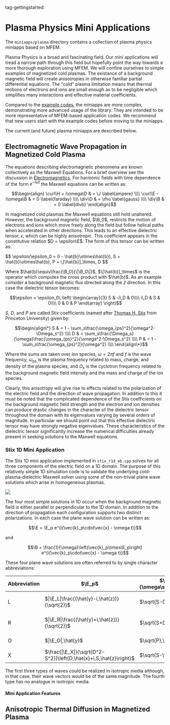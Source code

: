 tag-gettingstarted:

# Plasma Physics Mini Applications

$\newcommand{\A}{\vec{A}}\newcommand{\B}{\vec{B}}
\newcommand{\D}{\vec{D}}\newcommand{\E}{\vec{E}}
\newcommand{\H}{\vec{H}}\newcommand{\J}{\vec{J}}
\newcommand{\M}{\vec{M}}\newcommand{\P}{\vec{P}}
\newcommand{\F}{\vec{F}}
\newcommand{\dd}[2]{\frac{\partial #1}{\partial #2}}
\newcommand{\cross}{\times}\newcommand{\inner}{\cdot}
\newcommand{\div}{\nabla\cdot}\newcommand{\curl}{\nabla\times}
\newcommand{\grad}{\nabla}$

The `miniapps/plasma` directory contains a collection of plasma
physics miniapps based on MFEM.

Plasma Physics is a broad and fascinating field. Our mini applications
will tread a narrow path through this field but hopefully point the
way towards a more thorough exploration using MFEM. We will confine
ourselves to simple examples of magnetized cold plasmas. The existance
of a background magnetic field will create anisotropies in otherwise
familiar partial differential equations. The "cold" plasma limitation
means that thermal motions of electrons and ions are small enough as
to be negligible which simplifies many interactions and effective
material coefficients.

Compared to the [example codes](examples.md), the miniapps are more complex,
demonstrating more advanced usage of the library. They are intended to be more
representative of MFEM-based application codes. We recommend that new users
start with the example codes before moving to the miniapps.

The current (and future) plasma miniapps are described below.

## Electromagnetic Wave Propagation in Magnetized Cold Plasma

The equations describing electromagnetic phenomena are known
collectively as the Maxwell Equations. For a brief overview see the
discussion in
[Electromagnetics](electromagnetics.md#Electromagnetics). For harmonic
fields with time dependence of the form $e^{-i\omega t}$ the Maxwell
equations can be written as:

  $$\begin{align}
    \curl\H + i\omega\D & = \J    \label{ampere}  \\\\
    \curl\E - i\omega\B & = 0     \label{faraday} \\\\
                 \div\D & = \rho  \label{gauss}   \\\\
                 \div\B & = 0     \label{divb}
  \end{align}$$


In magnetized cold plasmas the Maxwell equations still hold
unaltered. However, the background magnetic field, $\B_0$, restricts
the motion of electrons and ions which move freely along the field but
follow helical paths when accelerated in other directions. This leads
to an effective dielectric tensor, $\epsilon$, which can be highly
anisotropic.  This coefficient appears in the constitutive relation
$D = \epsilon\E$. The form of this tensor can be written as:

$$
\epsilon/\epsilon_0 = (I - \hat\{b}\otimes\hat\{b})\, S + \hat\{b}\otimes\hat\{b}\, P + i\,\[\hat\{b}\]_\times\, D
$$

Where $\hat{b}\equiv\frac{\B_0}{\|\B_0\|}$, $\[\hat{b}]_\times$ is the
operator which computes the cross product with $\hat\{b}$. As an
example consider a background magnetic flux directed along the
$\hat{z}$ direction. In this case the dielectric tensor becomes:

$$\epsilon = \epsilon_0\,\left(
\begin{array}{3}
   S & -i\,D & 0\\\\
i\,D &     S & 0\\\\
   0 &     0 & P
\end{array}
\right)$$

$S$, $D$, and $P$ are called Stix coefficients (named after [Thomas H.
Stix](https://en.wikipedia.org/wiki/Thomas_H._Stix) from Princeton
University) given by:

$$\begin{align\*}
S & = 1 - \sum_s\frac{\omega_{ps}^2}{\omega^2-\Omega_s^2} \\\\
D & = \sum_s\frac{\Omega_s}{\omega}\frac{\omega_{ps}^2}{\omega^2-\Omega_s^2} \\\\
P & = 1 - \sum_s\frac{\omega_{ps}^2}{\omega^2} \\\\
\end{align\*}$$

Where the sums are taken over ion species, $\omega=2\pi f$ and $f$ is
the wave frequency, $\omega_{ps}$ is the plasma frequency related to
mass, charge, and density of the plasma species, and $\Omega_s$ is the
cyclotron frequency related to the background magnetic field intensity
and the mass and charge of the ion species.

Clearly, this anisotropy will give rise to effects related to the
polarization of the electric field and the direction of wave
propagation. In addition to this it must be noted that the complicated
dependence of the Stix coefficients on the background magnetic field
strength and the electron and ion densities can produce drastic
changes in the character of the dielectric tensor throughout the
domain with its eigenvalues varying by several orders of magnitude. In
particular we should point out that this effective dielectric tensor
may have strongly negative eigenvalues. These characteristics of the
dielectric tensor significantly increase the numerical difficulties
already present in seeking solutions to the Maxwell equations.

### Stix 1D Mini Application

The Stix 1D mini application implemented in `stix_r1d_eb.cpp` solves
for all three components of the electric field on a 1D domain. The
purpose of this relatively simple 1D simulation code is to validate
the underlying cold-plasma-dielectric Maxwell solver using some of the
non-trivial plane wave solutions which arise in homogeneous plasmas.

<img class="floatright" src="../img/examples/stix-r1d-eb.gif">

The four most simple solutions in 1D occur when the background
magnetic field is either parallel or perpendicular to the 1D
domain. In addition to the direction of propagation each configuration
supports two distinct polarizations. In each case the plane wave
solution can be written as:

$$\E = \E_p e^{i(\vec{k}_p\cdot\vec{x} - \omega t)}$$

and

$$\B = \frac{1}{\omega}\left(\vec{k}_p\times\E_p\right) e^{i(\vec{k}_p\cdot\vec{x} - \omega t)}$$

These four plane wave solutions are often referred to by single
character abbreviations:

| Abbreviation | $\E_p$ | $\frac\{\vec{k}_p}\{\omega\sqrt\{\epsilon_0\mu_0}}$ | $\vec\{k}_p$ vs. $\B_0$ | Description |
|-------|--------|-------|--------|----------------------------|
| L | $\|\E_L\|\frac\{(\hat\{y}-i\,\hat\{z})}\{\sqrt\{2}}$ | $\sqrt\{S-D}\,\hat\{x}$ | $\vec\{k}_L \parallel \B_0$ | Left Circularly Polarized  |
| R | $\|\E_R\|\frac\{(\hat\{y}+i\,\hat\{z})}\{\sqrt\{2}}$ | $\sqrt\{S+D}\,\hat\{x}$ | $\vec\{k}_R \parallel \B_0$ | Right Circularly Polarized |
| O | $\|\E_O\|\,\hat\{y}$ | $\sqrt\{P}\,\hat\{x}$ | $\vec\{k}_O \perp \B_0$ | Ordinary Wave |
| X | $\frac\{\|\E_X\|}\{\sqrt\{D^2-S^2}}\left(D\,\hat\{x}+i\,S\,\hat\{z}\right)$ | $\sqrt\{S-\frac\{D^2}\{S}}\,\hat\{x}$ | $\vec\{k}_X \perp \B_0$ | Extraordinary Wave |

The first three types of waves could be realized in isotropic media
although, in that case, their wave vectors would be of the same
magnitude. The fourth type has no analogue in isotropic media.

#### Mini Application Features

## Anisotropic Thermal Diffusion in Magnetized Plasma

<script type="text/x-mathjax-config">MathJax.Hub.Config({TeX: {equationNumbers: {autoNumber: "all"}}, tex2jax: {inlineMath: [['$','$']]}});</script>
<script type="text/javascript" src="https://cdnjs.cloudflare.com/ajax/libs/mathjax/2.7.2/MathJax.js?config=TeX-AMS_HTML"></script>
